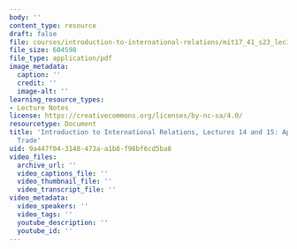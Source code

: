 ```yaml
---
body: ''
content_type: resource
draft: false
file: courses/introduction-to-international-relations/mit17_41_s23_lec14_lec15.pdf
file_size: 604598
file_type: application/pdf
image_metadata:
  caption: ''
  credit: ''
  image-alt: ''
learning_resource_types:
- Lecture Notes
license: https://creativecommons.org/licenses/by-nc-sa/4.0/
resourcetype: Document
title: 'Introduction to International Relations, Lectures 14 and 15: Applications:
  Trade'
uid: 9a447f04-3148-473a-a1b8-f96bf6cd5ba8
video_files:
  archive_url: ''
  video_captions_file: ''
  video_thumbnail_file: ''
  video_transcript_file: ''
video_metadata:
  video_speakers: ''
  video_tags: ''
  youtube_description: ''
  youtube_id: ''
---
```

